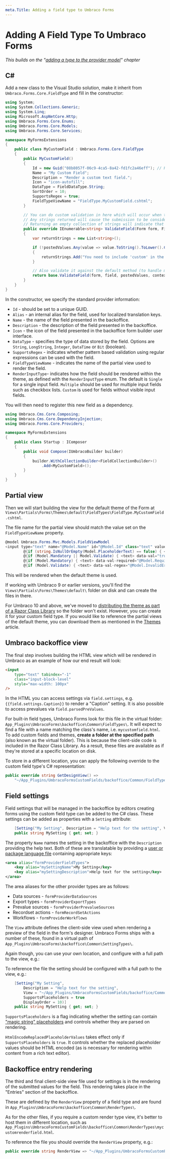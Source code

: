 ```yaml
---
meta.Title: Adding a field type to Umbraco Forms
---
```


# Adding A Field Type To Umbraco Forms

_This builds on the "_[_adding a type to the provider model_](adding-a-type.md)_" chapter_

## C\#

Add a new class to the Visual Studio solution, make it inherit from `Umbraco.Forms.Core.FieldType` and fill in the constructor:

```csharp
using System;
using System.Collections.Generic;
using System.Linq;
using Microsoft.AspNetCore.Http;
using Umbraco.Forms.Core.Enums;
using Umbraco.Forms.Core.Models;
using Umbraco.Forms.Core.Services;

namespace MyFormsExtensions
{
    public class MyCustomField : Umbraco.Forms.Core.FieldType
    {
        public MyCustomField()
        {
            Id = new Guid("08b8057f-06c9-4ca5-8a42-fd1fc2a46eff"); // Replace this!
            Name = "My Custom Field";
            Description = "Render a custom text field.";
            Icon = "icon-autofill";
            DataType = FieldDataType.String;
            SortOrder = 10;
            SupportsRegex = true;
            FieldTypeViewName = "FieldType.MyCustomField.cshtml";
        }

        // You can do custom validation in here which will occur when the form is submitted.
        // Any strings returned will cause the submission to be considered invalid.
        // Returning an empty collection of strings will indicate that it's valid to proceed.
        public override IEnumerable<string> ValidateField(Form form, Field field, IEnumerable<object> postedValues, HttpContext context, IPlaceholderParsingService placeholderParsingService, IFieldTypeStorage fieldTypeStorage)
        {
            var returnStrings = new List<string>();

            if (!postedValues.Any(value => value.ToString().ToLower().Contains("custom")))
            {
                returnStrings.Add("You need to include 'custom' in the field!");
            }

            // Also validate it against the default method (to handle mandatory fields and regular expressions)
            return base.ValidateField(form, field, postedValues, context, placeholderParsingService, fieldTypeStorage, returnStrings);
        }
    }
}
```

In the constructor, we specify the standard provider information:

- `Id` - should be set to a unique GUID.
- `Alias` - an internal alias for the field, used for localized translation keys.
- `Name` - the name of the field presented in the backoffice.
- `Description` - the description of the field presented in the backoffice.
- `Icon` - the icon of the field presented in the backoffice form builder user interface.
- `DataType` - specifies the type of data stored by the field. Options are `String`, `LongString`, `Integer`, `DataTime` or `Bit` (boolean).
- `SupportsRegex` - indicates whether pattern based validation using regular expressions can be used with the field.
- `FieldTypeViewName` - indicates the name of the partial view used to render the field.
- `RenderInputType`- indicates how the field should be rendered within the theme, as defined with the `RenderInputType` enum. The default is `Single` for a single input field. `Multiple` should be used for multiple input fields such as checkbox lists. `Custom` is used for fields without visible input fields.

You will then need to register this new field as a dependency.

```csharp
using Umbraco.Cms.Core.Composing;
using Umbraco.Cms.Core.DependencyInjection;
using Umbraco.Forms.Core.Providers;

namespace MyFormsExtensions
{
    public class Startup : IComposer
    {
        public void Compose(IUmbracoBuilder builder)
        {
            builder.WithCollectionBuilder<FieldCollectionBuilder>()
                .Add<MyCustomField>();
        }
    }
}
```

## Partial view

Then we will start building the view for the default theme of the Form at `Views\Partials\Forms\Themes\default\FieldTypes\FieldType.MyCustomField.cshtml`.

The file name for the partial view should match the value set on the `FieldTypeViewName` property.

```csharp
@model Umbraco.Forms.Mvc.Models.FieldViewModel
<input type="text" name="@Model.Name" id="@Model.Id" class="text" value="@Model.ValueAsHtmlString" maxlength="500"
        @{if (string.IsNullOrEmpty(Model.PlaceholderText) == false) { <text> placeholder="@Model.PlaceholderText" </text> }}
        @{if (Model.Mandatory || Model.Validate) { <text> data-val="true" </text> }}
        @{if (Model.Mandatory) { <text> data-val-required="@Model.RequiredErrorMessage" </text> }}
        @{if (Model.Validate) { <text> data-val-regex="@Model.InvalidErrorMessage" data-val-regex-pattern="@Html.Raw(Model.Regex)" </text> }} />
```

This will be rendered when the default theme is used.

If working with Umbraco 9 or earlier versions, you'll find the `Views\Partials\Forms\Themes\default\` folder on disk and can create the files in there.

For Umbraco 10 and above, we've moved to [distributing the theme as part of a Razor Class Library](../../upgrading/version-specific.md#views-and-client-side-files) so the folder won't exist. However, you can create it for your custom field type. If you would like to reference the partial views of the default theme, you can download them as mentioned in the [Themes](../themes.md) article.

## Umbraco backoffice view

The final step involves building the HTML view which will be rendered in Umbraco as an example of how our end result will look:

```html
<input
    type="text" tabindex="-1"
    class="input-block-level"
    style="max-width: 100px"
/>
```

In the HTML you can access settings via `field.settings`, e.g. `{{field.settings.Caption}}` to render a "Caption" setting. It is also possible to access prevalues via `field.parsedPreValues`.

For built-in field types, Umbraco Forms look for this file in the virtual folder: `App_Plugins\UmbracoForms\backoffice\Common\FieldTypes\`. It will expect to find a file with a name matching the class's name, i.e. `mycustomfield.html`. To add custom fields and themes, **create a folder at the specified path** (also known as the virtual folder). This is because the client-side code is included in the Razor Class Library. As a result, these files are available as if they're stored at a specific location on disk.

To store in a different location, you can apply the following override to the custom field type's C# representation:

```csharp
public override string GetDesignView() =>
    "~/App_Plugins/UmbracoFormsCustomFields/backoffice/Common/FieldTypes/mycustomfield.html";
```

## Field settings

Field settings that will be managed in the backoffice by editors creating forms using the custom field type can be added to the C# class. These settings can be added as properties with a `Setting` attribute:

```csharp
    [Setting("My Setting", Description = "Help text for the setting", View = "TextField", SupportsPlaceholders = "true", DisplayOrder = 10)]
    public string MySetting { get; set; }
```

The property `Name` names the setting in the backoffice with the `Description` providing the help text.  Both of these are translatable by providing a [user or package language file](../../../umbraco-cms/extending/language-files.md) containing appropriate keys:

```xml
<area alias="formProviderFieldTypes">
    <key alias="mySettingName">My Setting</key>
    <key alias="mySettingDescription">Help text for the setting</key>
</area>
```

The area aliases for the other provider types are as follows:

- Data sources - `formProviderDataSources`
- Export types - `formProviderExportTypes`
- Prevalue sources - `formProviderPrevalueSources`
- Recordset actions - `formRecordSetActions`
- Workflows - `formProviderWorkflows`

The `View` attribute defines the client-side view used when rendering a preview of the field in the form's designer. Umbraco Forms ships with a number of these, found in a virtual path of `App_Plugins\UmbracoForms\backoffice\Common\SettingTypes\`.

Again though, you can use your own location, and configure with a full path to the view, e.g.:

To reference the file the setting should be configured with a full path to the view, e.g.:

```csharp
    [Setting("My Setting",
        Description = "Help text for the setting",
        View = "~/App_Plugins/UmbracoFormsCustomFields/backoffice/Common/SettingTypes/mycustomsettingfield.html",
        SupportsPlaceholders = true
        DisplayOrder = 10)]
    public string MySetting { get; set; }
```

`SupportsPlaceholders` is a flag indicating whether the setting can contain ["magic string" placeholders](../magic-strings.md) and controls whether they are parsed on rendering.

`HtmlEncodeReplacedPlaceholderValues` takes effect only if `SupportsPlaceholders` is `true`. It controls whether the replaced placeholder values should be HTML encoded (as is necessary for rendering within content from a rich text editor).

## Backoffice entry rendering

The third and final client-side view file used for settings is in the rendering of the submitted values for the field. This rendering takes place in the "Entries" section of the backoffice.

These are defined by the `RenderView` property of a field type and are found in `App_Plugins\UmbracoForms\backoffice\Common\RenderTypes\`.

As for the other files, if you require a custom render type view, it's better to host them in different location, such as `App_Plugins\UmbracoFormsCustomFields\backoffice\Common\RenderTypes\mycustomrenderfield.html`.

To reference the file you should override the `RenderView` property, e.g.:

```csharp
public override string RenderView => "~/App_Plugins/UmbracoFormsCustomFields/backoffice/Common/RenderTypes/mycustomrenderfield.html";
```
